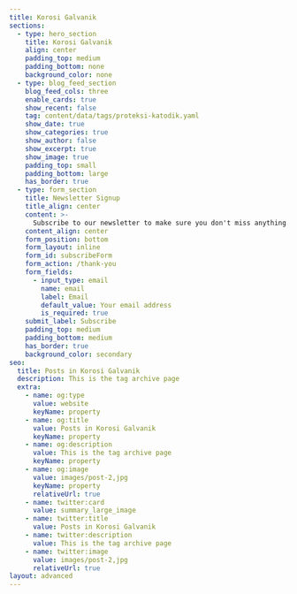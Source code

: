 ```yaml
---
title: Korosi Galvanik
sections:
  - type: hero_section
    title: Korosi Galvanik
    align: center
    padding_top: medium
    padding_bottom: none
    background_color: none
  - type: blog_feed_section
    blog_feed_cols: three
    enable_cards: true
    show_recent: false
    tag: content/data/tags/proteksi-katodik.yaml
    show_date: true
    show_categories: true
    show_author: false
    show_excerpt: true
    show_image: true
    padding_top: small
    padding_bottom: large
    has_border: true
  - type: form_section
    title: Newsletter Signup
    title_align: center
    content: >-
      Subscribe to our newsletter to make sure you don't miss anything.
    content_align: center
    form_position: bottom
    form_layout: inline
    form_id: subscribeForm
    form_action: /thank-you
    form_fields:
      - input_type: email
        name: email
        label: Email
        default_value: Your email address
        is_required: true
    submit_label: Subscribe
    padding_top: medium
    padding_bottom: medium
    has_border: true
    background_color: secondary
seo:
  title: Posts in Korosi Galvanik
  description: This is the tag archive page
  extra:
    - name: og:type
      value: website
      keyName: property
    - name: og:title
      value: Posts in Korosi Galvanik
      keyName: property
    - name: og:description
      value: This is the tag archive page
      keyName: property
    - name: og:image
      value: images/post-2,jpg
      keyName: property
      relativeUrl: true
    - name: twitter:card
      value: summary_large_image
    - name: twitter:title
      value: Posts in Korosi Galvanik
    - name: twitter:description
      value: This is the tag archive page
    - name: twitter:image
      value: images/post-2,jpg
      relativeUrl: true
layout: advanced
---
```

